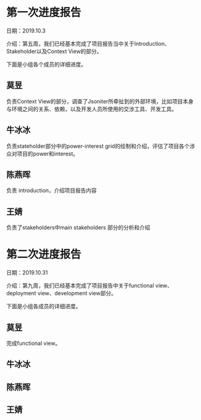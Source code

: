 # 第一次进度报告


日期：2019.10.3  

介绍：第五周，我们已经基本完成了项目报告当中关于Introduction、Stakeholder以及Context View的部分。  

下面是小组各个成员的详细进度。  

## 莫昱  
 
负责Context View的部分，调查了Jsoniter所牵扯到的外部环境，比如项目本身与环境之间的关系、依赖，以及开发人员所使用的交涉工具、开发工具。  

## 牛冰冰  
负责stateholder部分中的power-interest grid的绘制和介绍，评估了项目各个涉众对项目的power和interest。

## 陈燕晖
负责 introduction，介绍项目报告内容  

## 王婧  
负责了stakeholders中main stakeholders 部分的分析和介绍



# 第二次进度报告

日期：2019.10.31

介绍：第九周，我们已经基本完成了项目报告中关于functional view、deployment view、development view部分。

下面是小组各成员的详细进度。

## 莫昱
完成functional view。

## 牛冰冰


## 陈燕晖

## 王婧
